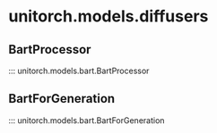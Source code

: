 # unitorch.models.diffusers

## BartProcessor

::: unitorch.models.bart.BartProcessor

## BartForGeneration

::: unitorch.models.bart.BartForGeneration
